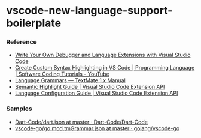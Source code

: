 vscode-new-language-support-boilerplate
=======================================


### Reference
- [Write Your Own Debugger and Language Extensions with Visual Studio Code](https://www.codemag.com/article/1809051/Writing-Your-Own-Debugger-and-Language-Extensions-with-Visual-Studio-Code)
- [Create Custom Syntax Highlighting in VS Code | Programming Language | Software Coding Tutorials - YouTube](https://www.youtube.com/watch?v=5msZv-nKebI)
- [Language Grammars — TextMate 1.x Manual](https://macromates.com/manual/en/language_grammars)
- [Semantic Highlight Guide | Visual Studio Code Extension API](https://code.visualstudio.com/api/language-extensions/semantic-highlight-guide)
- [Language Configuration Guide | Visual Studio Code Extension API](https://code.visualstudio.com/api/language-extensions/language-configuration-guide)

### Samples
- [Dart-Code/dart.json at master · Dart-Code/Dart-Code](https://github.com/Dart-Code/Dart-Code/blob/master/syntaxes/dart.json)
- [vscode-go/go.mod.tmGrammar.json at master · golang/vscode-go](https://github.com/golang/vscode-go/blob/master/syntaxes/go.mod.tmGrammar.json)